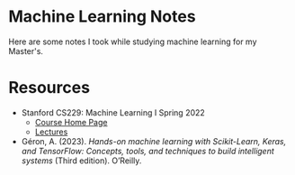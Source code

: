 # Machine Learning Notes

Here are some notes I took while studying machine learning for my Master's.

# Resources

- Stanford CS229: Machine Learning I Spring 2022
  - [Course Home Page](https://cs229.stanford.edu/syllabus-spring2022.html)
  - [Lectures](https://www.youtube.com/playlist?list=PLoROMvodv4rNyWOpJg_Yh4NSqI4Z4vOYy)
- Géron, A. (2023). _Hands-on machine learning with Scikit-Learn, Keras, and TensorFlow: Concepts, tools, and techniques to build intelligent systems_ (Third edition). O’Reilly.
